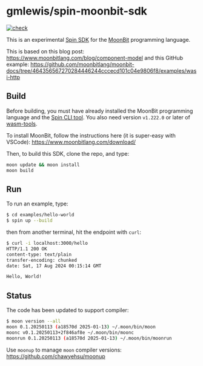 # gmlewis/spin-moonbit-sdk
[![check](https://github.com/gmlewis/spin-moonbit-sdk/actions/workflows/check.yml/badge.svg)](https://github.com/gmlewis/spin-moonbit-sdk/actions/workflows/check.yml)

This is an experimental [Spin SDK] for the [MoonBit] programming language.

This is based on this blog post: https://www.moonbitlang.com/blog/component-model
and this GitHub example: https://github.com/moonbitlang/moonbit-docs/tree/464356567270284446244cccecd101c04e9806f8/examples/wasi-http

[Spin SDK]: https://www.fermyon.com/spin
[MoonBit]: https://www.moonbitlang.com/

## Build

Before building, you must have already installed the MoonBit programming language
and the [Spin CLI tool]. You also need version `v1.222.0` or later of [wasm-tools].

To install MoonBit, follow the instructions here (it is super-easy with VSCode):
https://www.moonbitlang.com/download/

Then, to build this SDK, clone the repo, and type:

```bash
moon update && moon install
moon build
```

[Spin CLI tool]: https://developer.fermyon.com/spin
[wasm-tools]: https://github.com/bytecodealliance/wasm-tools

## Run

To run an example, type:

```bash
$ cd examples/hello-world
$ spin up --build
```

then from another terminal, hit the endpoint with `curl`:

```bash
$ curl -i localhost:3000/hello
HTTP/1.1 200 OK
content-type: text/plain
transfer-encoding: chunked
date: Sat, 17 Aug 2024 00:15:14 GMT

Hello, World!
```

## Status

The code has been updated to support compiler:

```bash
$ moon version --all
moon 0.1.20250113 (a18570d 2025-01-13) ~/.moon/bin/moon
moonc v0.1.20250113+2f846af8e ~/.moon/bin/moonc
moonrun 0.1.20250113 (a18570d 2025-01-13) ~/.moon/bin/moonrun
```

Use `moonup` to manage `moon` compiler versions:
https://github.com/chawyehsu/moonup
